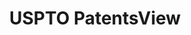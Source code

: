 ---
layout: default
bigquery: https://console.cloud.google.com/bigquery?p=patents-public-data&d=patentsview&page=dataset
citation: Attribution should be given to PatentsView for use, distribution, or derivative
  works.
code: https://github.com/CSSIP-AIR/PatentsView-Code-Snippets/
contributors: USPTO
cost: None
description: 'PatentsView includes US patent data including raw data (summaries, applications,
  pregrant applications), disambugations of inventors and assignees, and inventor
  gender estimates.  Also foreign priority data, # of figures and sheets, and government
  interest statements.'
documentation: https://patentsview.org/query/builder-faqs
last_edit: 04/09/2022, 12:48:31
location: https://patentsview.org/
maintained_by: USPTO
record_creation_timestamp: 12/2/2020 17:20:46
schema_fields:
- male
- disamb_inventor_id_20190312
- rel_id
- reldocno
- text
- title
- citation_id
- organization_id
- disamb_inventor_id_20171226
- mainclass_id
- publication_number
- disamb_assignee_id_20181127
- num_sheets
- disamb_assignee_id_20200630
- subgroup
- id
- role
- variety
- country_transformed
- latin_name
- type
- action_date
- gi_statement
- num_claims
- location_id
- length
- name_last
- num_figures
- f371_date
- classification_level
- withdrawn
- lawyer_id
- dependent
- category_id
- term_disclaimer
- county_fips
- disamb_inventor_id_20170307
- disamb_inventor_id_20200331
- sector_title
- disamb_assignee_id_20190820
- disamb_assignee_id_20200929
- subclass_id
- abstract
- group
- lname
- city
- level_two
- applicant_type
- rawassignee_id
- name
- latlong
- attribution_status
- ipc_version_indicator
- doc_type
- fname
- level_three
- exemplary
- category
- filename
- relkind
- disamb_inventor_id_20190820
- lapse_of_patent
- date
- classification_data_source
- disamb_inventor_id_20191231
- subclass
- symbol_position
- state_fips
- disamb_inventor_id_20201229
- latitude
- _371_date
- group_id
- rule_47
- classification_value
- male_flag
- section_id
- disamb_inventor_id_20200929
- _102_date
- name_first
- uuid
- inventor_id
- num
- longitude
- term_grant
- kind
- disamb_inventor_id_20200630
- series_code
- field_id
- status
- subsection_id
- disamb_assignee_id_20191231
- state
- disamb_assignee_id_20190312
- term_extension
- level_one
- subcategory_id
- rawlocation_id
- f102_date
- sequence
- patent_id
- assignee_id
- number
- disclaimer_date
- disamb_assignee_id_20191008
- disamb_inventor_id_20181127
- disamb_assignee_id_20200331
- designation
- disamb_inventor_id_20171003
- ipc_class
- contract_award_number
- section
- deceased
- country
- classification_status
- field_title
- rawinventor_id
- application_id
- main_group
- disamb_inventor_id_20170808
- doctype
- subgroup_id
- disamb_inventor_id_20180528
- organization
- county
- disamb_inventor_id_20191008
shortname: patentsview
tags:
- disambiguation
- United States
- gender
terms_of_use: Creative Commons Attribution 4.0 International License.
timeframe: 1963-1999
title: USPTO PatentsView
uuid: cf1780b1-e265-4e49-8d1d-83b9cfe0fd9a
---